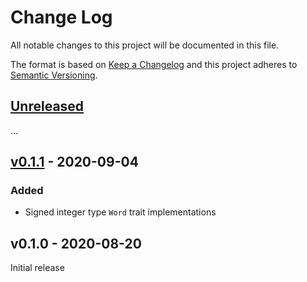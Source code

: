 # Change Log

All notable changes to this project will be documented in this file.

The format is based on [Keep a Changelog](http://keepachangelog.com/)
and this project adheres to [Semantic Versioning](http://semver.org/).

## [Unreleased]

...

## [v0.1.1] - 2020-09-04

### Added
- Signed integer type `Word` trait implementations

## v0.1.0 - 2020-08-20

Initial release

[unreleased]: https://github.com/rust-embedded/embedded-dma/compare/v0.1.1...HEAD
[v0.1.1]: https://github.com/rust-embedded/embedded-dma/compare/v0.1.0...v0.1.1
